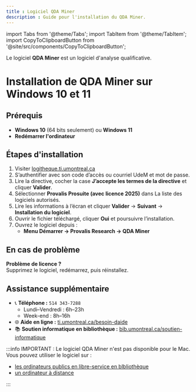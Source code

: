 ```yaml
---
title : Logiciel QDA Miner
description : Guide pour l'installation du QDA Miner.
---
```


import Tabs from '@theme/Tabs';
import TabItem from '@theme/TabItem';
import CopyToClipboardButton from '@site/src/components/CopyToClipboardButton';

Le logiciel **QDA Miner** est un logiciel d'analyse qualificative.

<Tabs groupId="os-tabs">
      <TabItem value="windows" label="Windows">

# Installation de QDA Miner sur Windows 10 et 11

## Prérequis
- **Windows 10** (64 bits seulement) ou **Windows 11**
- **Redémarrer l'ordinateur**

## Étapes d'installation

1. Visiter [logitheque.ti.umontreal.ca](https://logitheque.ti.umontreal.ca)
2. S’authentifier avec son code d’accès ou courriel UdeM et mot de passe.
3. Lire la directive, cocher la case **J’accepte les termes de la directive** et cliquer **Valider**.
4. Sélectionner **Provalis Prosuite (avec licence 2025)** dans La liste des logiciels autorisés.
5. Lire les informations à l’écran et cliquer **Valider** → **Suivant** → **Installation du logiciel**.
6. Ouvrir le fichier téléchargé, cliquer **Oui** et poursuivre l’installation.
7. Ouvrez le logiciel depuis :
    - **Menu Démarrer → Provalis Research → QDA Miner**
 
## En cas de problème

**Problème de licence ?**  
Supprimez le logiciel, redémarrez, puis réinstallez.

## Assistance supplémentaire

- 📞 **Téléphone :** `514 343-7288`
  - Lundi–Vendredi : 6h–23h
  - Week-end : 8h–16h
- 🌐 **Aide en ligne :** [ti.umontreal.ca/besoin-daide](https://ti.umontreal.ca/besoin-daide)
- 📚 **Soutien informatique en bibliothèque :** [bib.umontreal.ca/soutien-informatique](https://bib.umontreal.ca/soutien-informatique)

</TabItem>
<TabItem value="macos" label="macOS">

:::info IMPORTANT : 
Le logiciel QDA Miner n'est pas disponible pour le Mac.
Vous pouvez utiliser le logiciel sur :
- [les ordinateurs publics en libre-service en blbliothèque](https://studio.bib.umontreal.ca/informatique/ordinateurs/)
- [un ordinateur à distance](https://studio.bib.umontreal.ca/informatique/connexion-distance/)

:::

</TabItem>
</Tabs>



